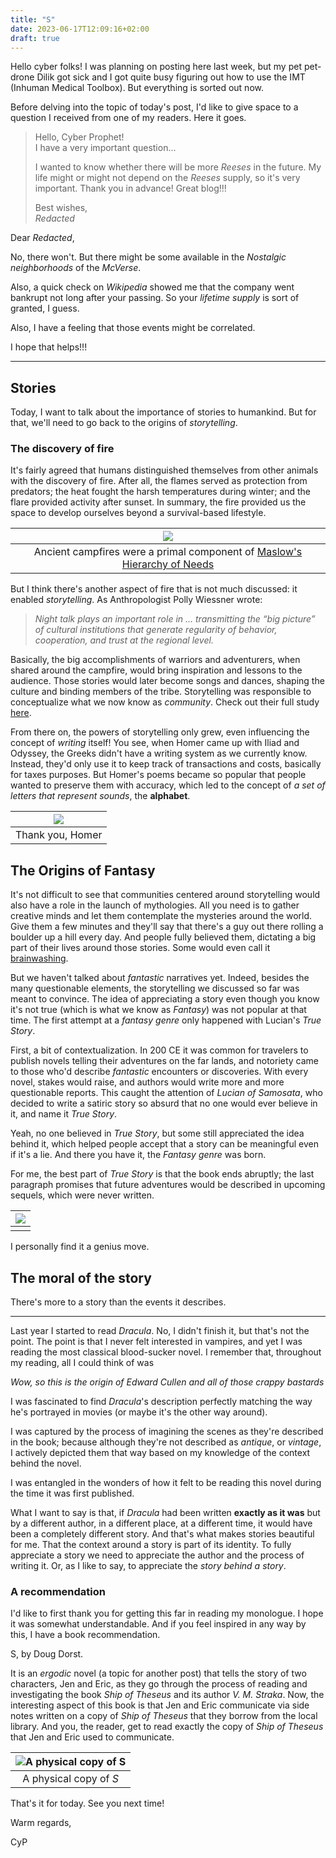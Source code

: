 ```yaml
---
title: "S"
date: 2023-06-17T12:09:16+02:00
draft: true
---
```


Hello cyber folks! I was planning on posting here last week, but my pet
pet-drone Dilik got sick and I got quite busy figuring out how to use the IMT
(Inhuman Medical Toolbox). But everything is sorted out now.

Before delving into the topic of today's post, I'd like to give space to a
question I received from one of my readers. Here it goes.

> Hello, Cyber Prophet!\
> I have a very important question...
>
> I wanted to know whether there will be more _Reeses_ in the future.
> My life might or might not depend on the _Reeses_ supply, so it's very important.
> Thank you in advance!
> Great blog!!!
>
> Best wishes,\
> _Redacted_

Dear _Redacted_,

No, there won't. But there might be some available in the _Nostalgic neighborhoods_ of the
_McVerse_.

Also, a quick check on _Wikipedia_ showed me that the company went bankrupt not long
after your passing. So your _lifetime supply_ is sort of granted, I guess.

Also, I have a feeling that those events might be correlated.

I hope that helps!!!

---

## Stories

Today, I want to talk about the importance of stories to humankind.
But for that, we'll need to go back to the origins of _storytelling_.

### The discovery of fire

It's fairly agreed that humans distinguished themselves from other animals
with the discovery of fire. After all, the flames served as protection from
predators; the heat fought the harsh temperatures during winter; and the flare
provided activity after sunset. In summary, the fire provided us the space to
develop ourselves beyond a survival-based lifestyle.


| ![](https://bpb-us-e1.wpmucdn.com/sites.psu.edu/dist/3/17217/files/2015/04/maslow.jpg) |
|:--:|
| Ancient campfires were a primal component of [Maslow's Hierarchy of Needs](https://www.simplypsychology.org/maslow.html) |

But I think there's another aspect of fire that is not much discussed:
it enabled _storytelling_.
As Anthropologist Polly Wiessner wrote:
> _Night talk plays an important role in ... transmitting the “big picture” of cultural institutions that generate regularity of behavior, cooperation, and trust at the regional level._

Basically, the big accomplishments of warriors and adventurers, when shared
around the campfire, would bring inspiration and lessons to the audience.
Those stories would later become songs and dances, shaping the culture and
binding members of the tribe.
Storytelling was responsible to conceptualize what we now know as _community_.
Check out their full study [here](http://www.pnas.org/cgi/doi/10.1073/pnas.1404212111).

From there on, the powers of storytelling only grew, even influencing the
concept of _writing_ itself!
You see, when Homer came up with Iliad and Odyssey, the Greeks didn't have a
writing system as we currently know. Instead, they'd only use it to keep track
of transactions and costs, basically for taxes purposes.
But Homer's poems became so popular that people wanted to preserve them with
accuracy, which led to the concept of _a set of letters that represent sounds_,
the **alphabet**.

| ![](https://external-content.duckduckgo.com/iu/?u=https%3A%2F%2Fwww.neocoloring.com%2Fwp-content%2Fuploads%2F2019%2F04%2Fmaxresdefault_9-45.jpg&f=1&nofb=1&ipt=5c95760d155e41c6356b40bcb055d3afb8ceec1cde1e6215e3705bf1edd7c642&ipo=images) |
|:--:|
| Thank you, Homer |


## The Origins of Fantasy

It's not difficult to see that communities centered around storytelling would
also have a role in the launch of mythologies.
All you need is to gather creative minds and let them contemplate the
mysteries around the world. Give them a few minutes and they'll say that there's
a guy out there rolling a boulder up a hill every day.
And people fully believed them, dictating a big part of their lives around those
stories.
Some would even call it [brainwashing](https://en.wikipedia.org/wiki/Christianity).

But we haven't talked about _fantastic_ narratives yet.
Indeed, besides the many questionable elements,
  the storytelling we discussed so far was meant to convince.
The idea of appreciating a story even though you know it's not true (which is
    what we know as _Fantasy_) was not popular at that time.
The first attempt at a _fantasy genre_ only happened with Lucian's _True Story_.

First, a bit of contextualization.
In 200 CE it was common for travelers to publish novels telling their adventures
on the far lands, and notoriety came to those who'd describe _fantastic_
encounters or discoveries.
With every novel, stakes would raise, and authors would write more and more
questionable reports.
This caught the attention of _Lucian of Samosata_, who decided to write a satiric
story so absurd that no one would ever believe in it, and name it _True Story_.

Yeah, no one believed in _True Story_, but some still appreciated the idea
behind it, which helped people accept that a story can be meaningful even if
it's a lie. And there you have it, the _Fantasy genre_ was born.

For me, the best part of _True Story_ is that the book ends abruptly;
the last paragraph promises that future adventures would be described in upcoming sequels,
which were never written.

| ![](/images/pinocchio.png) |
|:--:|
|  |

I personally find it a genius move.

## The moral of the story

There's more to a story than the events it describes.

---

Last year I started to read _Dracula_.
No, I didn't finish it, but that's not the point.
The point is that I never felt interested in vampires, and yet I was reading the
most classical blood-sucker novel.
I remember that, throughout my reading, all I could think of was

_Wow, so this is the origin of Edward Cullen and all of those crappy
bastards_

I was fascinated to find _Dracula_'s description perfectly matching the way
he's portrayed in movies (or maybe it's the other way around).

I was captured by the process of imagining the scenes as they're described in
the book; because although they're not described as _antique_, or _vintage_, I
actively depicted them that way based on my knowledge of the context behind the
novel.

I was entangled in the wonders of how it felt to be reading this novel during
the time it was first published.

What I want to say is that, if _Dracula_ had been written **exactly as it was**
but by a different author, in a different place, at a different time, it would
have been a completely different story.
And that's what makes stories beautiful for me.
That the context around a story is part of its identity.
To fully appreciate a story we need to appreciate the author and the
process of writing it.
Or, as I like to say, to appreciate the _story behind a story_.

### A recommendation

I'd like to first thank you for getting this far in reading my monologue.
I hope it was somewhat understandable.
And if you feel inspired in any way by this, I have a book recommendation.

S, by Doug Dorst.

It is an _ergodic_ novel (a topic for another post) that tells the story of two
characters, Jen and Eric, as they go through the process of reading and investigating the book
_Ship of Theseus_ and its author _V. M. Straka_.
Now, the interesting aspect of this book is that Jen and Eric communicate via
side notes written on a copy of _Ship of Theseus_ that they borrow from the local
library.
And you, the reader, get to read exactly the copy of _Ship of Theseus_ that Jen
and Eric used to communicate.

| ![A physical copy of _S_](https://external-content.duckduckgo.com/iu/?u=https%3A%2F%2Fwww.worldliteraturetoday.org%2Fsites%2Fdefault%2Ffiles%2F2014%2FMay%2Fopenbook-markings.jpg&f=1&nofb=1&ipt=bbfc5e1c7f5c5616bfeecc21d7db569f0d6d4ade8ca27b65a1fb480f0e569b0f&ipo=images) |
|:--:|
| A physical copy of _S_ |

That's it for today.
See you next time!

Warm regards,

CyP
